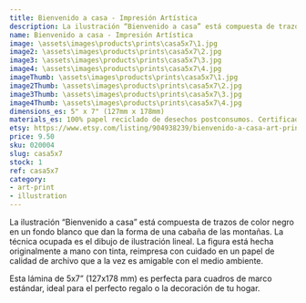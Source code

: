 ```yaml
---
title: Bienvenido a casa - Impresión Artística
description: La ilustración “Bienvenido a casa” está compuesta de trazos de color negro en un fondo blanco que dan la forma de una cabaña de las montañas. Hecha originalmente a mano con tinta, reimpresa con cuidado en un papel de calidad de archivo que a la vez es amigable con el medio ambiente.
name: Bienvenido a casa - Impresión Artística
image: \assets\images\products\prints\casa5x7\1.jpg
image2: \assets\images\products\prints\casa5x7\2.jpg
image3: \assets\images\products\prints\casa5x7\3.jpg
image4: \assets\images\products\prints\casa5x7\4.jpg
imageThumb: \assets\images\products\prints\casa5x7\1.jpg
image2Thumb: \assets\images\products\prints\casa5x7\2.jpg
image3Thumb: \assets\images\products\prints\casa5x7\3.jpg
image4Thumb: \assets\images\products\prints\casa5x7\4.jpg
dimensions_es: 5" x 7" (127mm x 178mm)
materials_es: 100% papel reciclado de desechos postconsumos. Certificado FSC.
etsy: https://www.etsy.com/listing/904938239/bienvenido-a-casa-art-print-hand
price: 9.50
sku: 020004
slug: casa5x7
stock: 1
ref: casa5x7
category:
- art-print
- illustration
---
```

La ilustración “Bienvenido a casa” está compuesta de trazos de color negro en un fondo blanco que dan la forma de una cabaña de las montañas. La técnica ocupada es el dibujo de ilustración lineal. La figura está hecha originalmente a mano con tinta, reimpresa con cuidado en un papel de calidad de archivo que a la vez es amigable con el medio ambiente.

Esta lámina de 5x7” (127x178 mm) es perfecta para cuadros de marco estándar, ideal para el perfecto regalo o la decoración de tu hogar.

